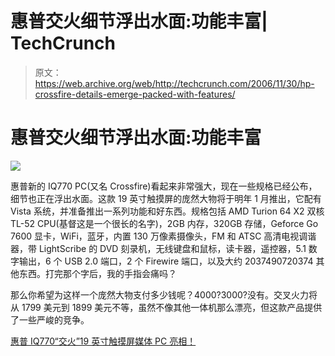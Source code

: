 # 惠普交火细节浮出水面:功能丰富| TechCrunch

> 原文：<https://web.archive.org/web/http://techcrunch.com/2006/11/30/hp-crossfire-details-emerge-packed-with-features/>

# 惠普交火细节浮出水面:功能丰富

![](img/599dfa220540a601b658a809613f0b93.png)

惠普新的 IQ770 PC(又名 Crossfire)看起来非常强大，现在一些规格已经公布，细节也正在浮出水面。这款 19 英寸触摸屏的庞然大物将于明年 1 月推出，它配有 Vista 系统，并准备推出一系列功能和好东西。规格包括 AMD Turion 64 X2 双核 TL-52 CPU(基督这是一个很长的名字)，2GB 内存，320GB 存储，Geforce Go 7600 显卡，WiFi，蓝牙，内置 130 万像素摄像头，FM 和 ATSC 高清电视调谐器，带 LightScribe 的 DVD 刻录机，无线键盘和鼠标，读卡器，遥控器，5.1 数字输出，6 个 USB 2.0 端口，2 个 Firewire 端口，以及大约 2037490720374 其他东西。打完那个字后，我的手指会痛吗？

那么你希望为这样一个庞然大物支付多少钱呢？$4000?$3000?没有。交叉火力将从 1799 美元到 1899 美元不等，虽然不像其他一体机那么漂亮，但这款产品提供了一些严峻的竞争。

[惠普 IQ770“交火”19 英寸触摸屏媒体 PC 亮相！](https://web.archive.org/web/20130627205002/http://www.engadget.com/2006/11/30/hp-iq770-crossfire-19-inch-touchscreen-media-pc-revealed/)